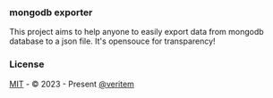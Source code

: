 ### mongodb exporter

This project aims to help anyone to easily export data from mongodb database to a json file. It's opensouce for transparency! 

### License

[MIT](LICENSE) - &copy; 2023 - Present [@veritem](https://github.com/veritem)
